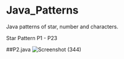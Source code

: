 # Java_Patterns
Java patterns of star, number and characters.

Star Pattern P1 - P23


##P2.java
![Screenshot (344)](https://user-images.githubusercontent.com/48413868/122580971-2a561380-d074-11eb-8824-c25aaf730ea6.png)

